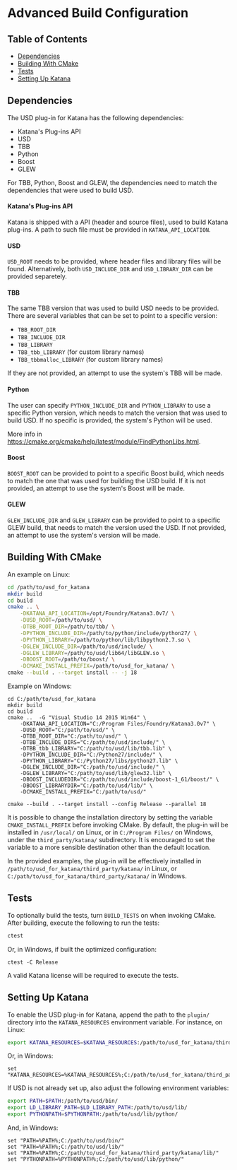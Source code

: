 Advanced Build Configuration
============================

## Table of Contents
- [Dependencies](#dependencies)
- [Building With CMake](#building-with-cmake)
- [Tests](#tests)
- [Setting Up Katana](#setting-up-katana)

## Dependencies

The USD plug-in for Katana has the following dependencies:
- Katana's Plug-ins API
- USD
- TBB
- Python
- Boost
- GLEW

For TBB, Python, Boost and GLEW, the dependencies need to match the
dependencies that were used to build USD.

#### Katana's Plug-ins API

Katana is shipped with a API (header and source files), used to build Katana
plug-ins. A path to such file must be provided in `KATANA_API_LOCATION`.

#### USD

`USD_ROOT` needs to be provided, where header files and library files will be
found. Alternatively, both `USD_INCLUDE_DIR` and `USD_LIBRARY_DIR` can be
provided separetely.

#### TBB

The same TBB version that was used to build USD needs to be provided. There are
several variables that can be set to point to a specific version:
- `TBB_ROOT_DIR`
- `TBB_INCLUDE_DIR`
- `TBB_LIBRARY`
- `TBB_tbb_LIBRARY` (for custom library names)
- `TBB_tbbmalloc_LIBRARY` (for custom library names)

If they are not provided, an attempt to use the system's TBB will be made.

#### Python

The user can specify `PYTHON_INCLUDE_DIR` and `PYTHON_LIBRARY` to use a
specific Python version, which needs to match the version that was used to
build USD. If no specific is provided, the system's Python will be used.

More info in https://cmake.org/cmake/help/latest/module/FindPythonLibs.html.

#### Boost

`BOOST_ROOT` can be provided to point to a specific Boost build, which needs to
match the one that was used for building the USD build. If it is not provided,
an attempt to use the system's Boost will be made.

#### GLEW
`GLEW_INCLUDE_DIR` and `GLEW_LIBRARY` can be provided to point to a specific
GLEW build, that needs to match the version used the USD. If not provided,
an attempt to use the system's version will be made.

## Building With CMake

An example on Linux:

```bash
cd /path/to/usd_for_katana
mkdir build
cd build
cmake .. \
    -DKATANA_API_LOCATION=/opt/Foundry/Katana3.0v7/ \
    -DUSD_ROOT=/path/to/usd/ \
    -DTBB_ROOT_DIR=/path/to/tbb/ \
    -DPYTHON_INCLUDE_DIR=/path/to/python/include/python27/ \
    -DPYTHON_LIBRARY=/path/to/python/lib/libpython2.7.so \
    -DGLEW_INCLUDE_DIR=/path/to/usd/include/ \
    -DGLEW_LIBRARY=/path/to/usd/lib64/libGLEW.so \
    -DBOOST_ROOT=/path/to/boost/ \
    -DCMAKE_INSTALL_PREFIX=/path/to/usd_for_katana/ \
cmake --build . --target install -- -j 18
```

Example on Windows:

```cmd.exe
cd C:/path/to/usd_for_katana
mkdir build
cd build
cmake ..  -G "Visual Studio 14 2015 Win64" \
    -DKATANA_API_LOCATION="C:/Program Files/Foundry/Katana3.0v7" \
    -DUSD_ROOT="C:/path/to/usd/" \
    -DTBB_ROOT_DIR="C:/path/to/usd/" \
    -DTBB_INCLUDE_DIRS="C:/path/to/usd/include/" \
    -DTBB_tbb_LIBRARY="C:/path/to/usd/lib/tbb.lib" \
    -DPYTHON_INCLUDE_DIR="C:/Python27/include/" \
    -DPYTHON_LIBRARY="C:/Python27/libs/python27.lib" \
    -DGLEW_INCLUDE_DIR="C:/path/to/usd/include/" \
    -DGLEW_LIBRARY="C:/path/to/usd/lib/glew32.lib" \
    -DBOOST_INCLUDEDIR="C:/path/to/usd/include/boost-1_61/boost/" \
    -DBOOST_LIBRARYDIR="C:/path/to/usd/lib/" \
    -DCMAKE_INSTALL_PREFIX="C:/path/to/usd/"

cmake --build . --target install --config Release --parallel 18
```

It is possible to change the installation directory by setting the variable
`CMAKE_INSTALL_PREFIX` before invoking CMake. By default, the plug-in will be
installed in `/usr/local/` on Linux, or in `C:/Program Files/` on Windows,
under the `third_party/katana/` subdirectory. It is encouraged to set the
variable to a more sensible destination other than the default location.

In the provided examples, the plug-in will be effectively installed in
`/path/to/usd_for_katana/third_party/katana/` in Linux, or
`C:/path/to/usd_for_katana/third_party/katana/` in Windows.

## Tests

To optionally build the tests, turn `BUILD_TESTS` on when invoking CMake. After
building, execute the following to run the tests:

```bash
ctest
```

Or, in Windows, if built the optimized configuration:

```cmd.exe
ctest -C Release
```

A valid Katana license will be required to execute the tests.

## Setting Up Katana

To enable the USD plug-in for Katana, append the path to the `plugin/`
directory into the `KATANA_RESOURCES` environment variable. For instance, on
Linux:

```bash
export KATANA_RESOURCES=$KATANA_RESOURCES:/path/to/usd_for_katana/third_party/katana/plugin/
```

Or, in Windows:

```cmd.exe
set "KATANA_RESOURCES=%KATANA_RESOURCES%;C:/path/to/usd_for_katana/third_party/katana/plugin/"
```

If USD is not already set up, also adjust the following environment variables:

```bash
export PATH=$PATH:/path/to/usd/bin/
export LD_LIBRARY_PATH=$LD_LIBRARY_PATH:/path/to/usd/lib/
export PYTHONPATH=$PYTHONPATH:/path/to/usd/lib/python/
```

And, in Windows:

```cmd.exe
set "PATH=%PATH%;C:/path/to/usd/bin/"
set "PATH=%PATH%;C:/path/to/usd/lib/"
set "PATH=%PATH%;C:/path/to/usd_for_katana/third_party/katana/lib/"
set "PYTHONPATH=%PYTHONPATH%;C:/path/to/usd/lib/python/"
```
